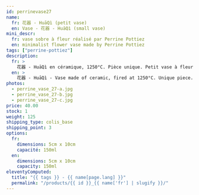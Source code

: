 ```yaml
---
id: perrinevase27
name:
  fr: 花器 - HuāQì (petit vase)
  en: Vase - 花器 - HuāQì (small vase)
mini_descr:
  fr: vase sobre à fleur réalisé par Perrine Pottiez
  en: minimalist flower vase made by Perrine Pottiez
tags: ["perrine-pottiez"]
description:
  fr: >
    花器 - HuāQì en céramique, 1250°C. Pièce unique. Petit vase à fleur. Idéal pour le rite du GōngFūChá - 工夫茶
  en: >
    花器 - HuāQì - Vase made of ceramic, fired at 1250°C. Unique piece. Small flower vase. Perfect for the GōngFūChá - 工夫茶
photos:
  - perrine_vase_27-a.jpg
  - perrine_vase_27-b.jpg
  - perrine_vase_27-c.jpg
price: 40.00
stock: 1
weight: 125
shipping_type: colis_base
shipping_point: 3
options:
  fr:
    dimensions: 5cm x 10cm
    capacité: 150ml
  en:
    dimensions: 5cm x 10cm
    capacity: 150ml
eleventyComputed:
  title: "{{ tags }} - {{ name[page.lang] }}"
  permalink: "/products/{{ id }}_{{ name['fr'] | slugify }}/"
---
```


